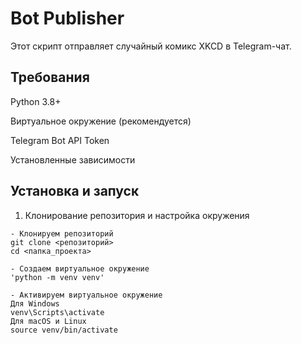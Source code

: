 # Bot Publisher

Этот скрипт отправляет случайный комикс XKCD в Telegram-чат.

## Требования

Python 3.8+

Виртуальное окружение (рекомендуется)

Telegram Bot API Token

Установленные зависимости

## Установка и запуск

1. Клонирование репозитория и настройка окружения
```
- Клонируем репозиторий
git clone <репозиторий>
cd <папка_проекта>

- Создаем виртуальное окружение
'python -m venv venv'

- Активируем виртуальное окружение
Для Windows
venv\Scripts\activate
Для macOS и Linux
source venv/bin/activate
```
